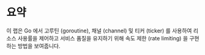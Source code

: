 # 요약

이 랩은 Go 에서 고루틴 (goroutine), 채널 (channel) 및 티커 (ticker) 를 사용하여 리소스 사용률을 제어하고 서비스 품질을 유지하기 위해 속도 제한 (rate limiting) 을 구현하는 방법을 보여줍니다.
